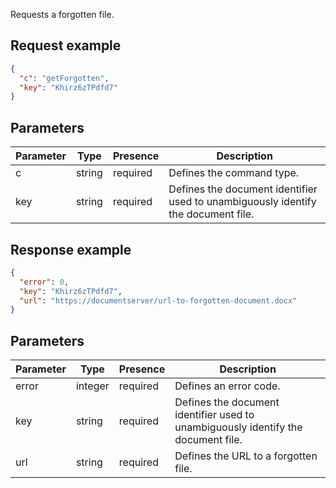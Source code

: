Requests a forgotten file.

## Request example

``` json
{
  "c": "getForgotten",
  "key": "Khirz6zTPdfd7"
}
```

## Parameters

| Parameter | Type   | Presence | Description                                                                       |
| --------- | ------ | -------- | --------------------------------------------------------------------------------- |
| c         | string | required | Defines the command type.                                                         |
| key       | string | required | Defines the document identifier used to unambiguously identify the document file. |

## Response example

``` json
{
  "error": 0,
  "key": "Khirz6zTPdfd7",
  "url": "https://documentserver/url-to-forgotten-document.docx"
}
```

## Parameters

| Parameter | Type    | Presence | Description                                                                       |
| --------- | ------- | -------- | --------------------------------------------------------------------------------- |
| error     | integer | required | Defines an error code.                                                            |
| key       | string  | required | Defines the document identifier used to unambiguously identify the document file. |
| url       | string  | required | Defines the URL to a forgotten file.                                              |
